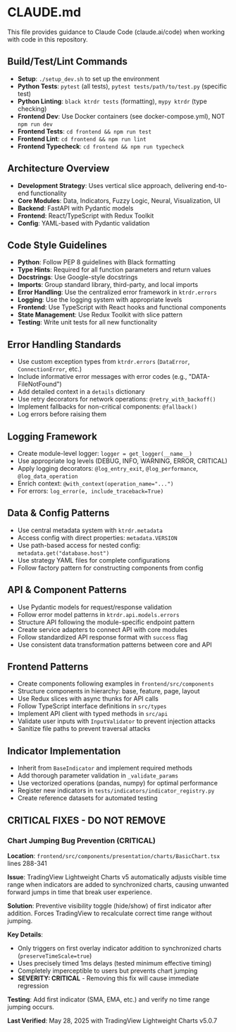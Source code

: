 # CLAUDE.md

This file provides guidance to Claude Code (claude.ai/code) when working with code in this repository.

## Build/Test/Lint Commands

- **Setup**: `./setup_dev.sh` to set up the environment
- **Python Tests**: `pytest` (all tests), `pytest tests/path/to/test.py` (specific test)
- **Python Linting**: `black ktrdr tests` (formatting), `mypy ktrdr` (type checking)
- **Frontend Dev**: Use Docker containers (see docker-compose.yml), NOT `npm run dev`
- **Frontend Tests**: `cd frontend && npm run test`
- **Frontend Lint**: `cd frontend && npm run lint`
- **Frontend Typecheck**: `cd frontend && npm run typecheck`

## Architecture Overview

- **Development Strategy**: Uses vertical slice approach, delivering end-to-end functionality
- **Core Modules**: Data, Indicators, Fuzzy Logic, Neural, Visualization, UI
- **Backend**: FastAPI with Pydantic models
- **Frontend**: React/TypeScript with Redux Toolkit
- **Config**: YAML-based with Pydantic validation

## Code Style Guidelines

- **Python**: Follow PEP 8 guidelines with Black formatting
- **Type Hints**: Required for all function parameters and return values
- **Docstrings**: Use Google-style docstrings
- **Imports**: Group standard library, third-party, and local imports
- **Error Handling**: Use the centralized error framework in `ktrdr.errors`
- **Logging**: Use the logging system with appropriate levels
- **Frontend**: Use TypeScript with React hooks and functional components
- **State Management**: Use Redux Toolkit with slice pattern
- **Testing**: Write unit tests for all new functionality

## Error Handling Standards

- Use custom exception types from `ktrdr.errors` (`DataError`, `ConnectionError`, etc.)
- Include informative error messages with error codes (e.g., "DATA-FileNotFound")
- Add detailed context in a `details` dictionary
- Use retry decorators for network operations: `@retry_with_backoff()`
- Implement fallbacks for non-critical components: `@fallback()`
- Log errors before raising them

## Logging Framework

- Create module-level logger: `logger = get_logger(__name__)`
- Use appropriate log levels (DEBUG, INFO, WARNING, ERROR, CRITICAL)
- Apply logging decorators: `@log_entry_exit`, `@log_performance`, `@log_data_operation`
- Enrich context: `@with_context(operation_name="...")`
- For errors: `log_error(e, include_traceback=True)`

## Data & Config Patterns

- Use central metadata system with `ktrdr.metadata`
- Access config with direct properties: `metadata.VERSION`
- Use path-based access for nested config: `metadata.get("database.host")`
- Use strategy YAML files for complete configurations
- Follow factory pattern for constructing components from config

## API & Component Patterns

- Use Pydantic models for request/response validation
- Follow error model patterns in `ktrdr.api.models.errors`
- Structure API following the module-specific endpoint pattern
- Create service adapters to connect API with core modules
- Follow standardized API response format with `success` flag
- Use consistent data transformation patterns between core and API

## Frontend Patterns

- Create components following examples in `frontend/src/components`
- Structure components in hierarchy: base, feature, page, layout
- Use Redux slices with async thunks for API calls
- Follow TypeScript interface definitions in `src/types`
- Implement API client with typed methods in `src/api`
- Validate user inputs with `InputValidator` to prevent injection attacks
- Sanitize file paths to prevent traversal attacks

## Indicator Implementation

- Inherit from `BaseIndicator` and implement required methods
- Add thorough parameter validation in `_validate_params`
- Use vectorized operations (pandas, numpy) for optimal performance
- Register new indicators in `tests/indicators/indicator_registry.py`
- Create reference datasets for automated testing

## CRITICAL FIXES - DO NOT REMOVE

### Chart Jumping Bug Prevention (CRITICAL)

**Location**: `frontend/src/components/presentation/charts/BasicChart.tsx` lines 288-341

**Issue**: TradingView Lightweight Charts v5 automatically adjusts visible time range when indicators are added to synchronized charts, causing unwanted forward jumps in time that break user experience.

**Solution**: Preventive visibility toggle (hide/show) of first indicator after addition. Forces TradingView to recalculate correct time range without jumping.

**Key Details**:
- Only triggers on first overlay indicator addition to synchronized charts (`preserveTimeScale=true`)
- Uses precisely timed 1ms delays (tested minimum effective timing)
- Completely imperceptible to users but prevents chart jumping
- **SEVERITY: CRITICAL** - Removing this fix will cause immediate regression

**Testing**: Add first indicator (SMA, EMA, etc.) and verify no time range jumping occurs.

**Last Verified**: May 28, 2025 with TradingView Lightweight Charts v5.0.7